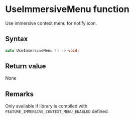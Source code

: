 # UseImmersiveMenu function

Use immersive context menu for notify icon.

## Syntax

```cpp
auto UseImmersiveMenu () -> void;
```

## Return value

None

## Remarks

Only available if library is compiled with ```FEATURE_IMMERSIVE_CONTEXT_MENU_ENABLED``` defined.
